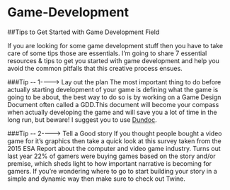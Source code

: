 # Game-Development

##Tips to Get Started with Game Development Field

If you are looking for some game development stuff then you have to take care of some tips those are essentials. I’m going to share 7 essential resources & tips to get you started with game development and help you avoid the common pitfalls that this creative process ensues.

###Tip -- 1---->  Lay out the plan
The most important thing to do before actually starting development of your game is defining what the game is going to be about, the best way to do so is by working on a Game Design Document often called a GDD.This document will become your compass when actually developing the game and will save you a lot of time in the long run, but beware!
I suggest you to use <u>[Dundoc](https://www.dundoc.com)</u>.

###Tip -- 2---->  Tell a Good story
If you thought people bought a video game for it’s graphics then take a quick look at this survey taken from the 2015 ESA Report about the computer and video game industry. Turns out last year 22% of gamers were buying games based on the story and/or premise, which sheds light to how important narrative is becoming for gamers.
If you’re wondering where to go to start building your story in a simple and dynamic way then make sure to check out Twine.
